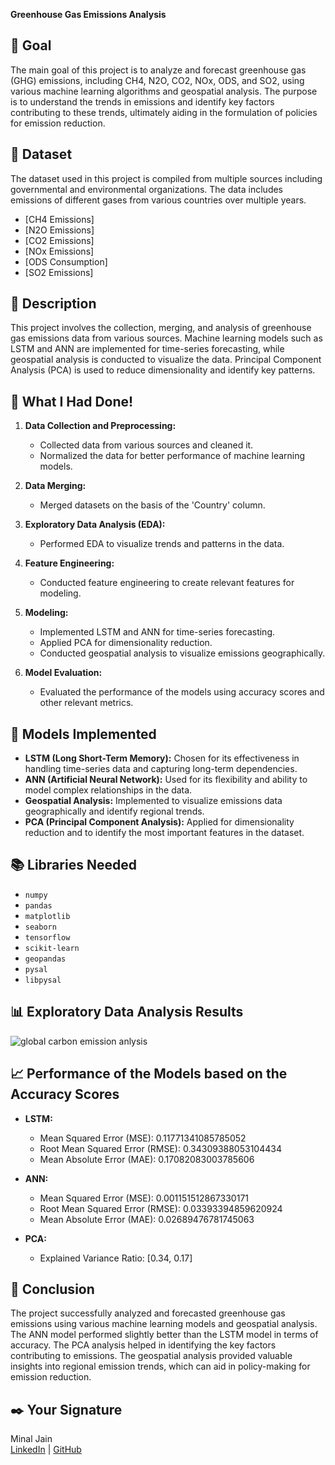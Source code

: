  **Greenhouse Gas Emissions Analysis**

## 🎯 **Goal**

The main goal of this project is to analyze and forecast greenhouse gas (GHG) emissions, including CH4, N2O, CO2, NOx, ODS, and SO2, using various machine learning algorithms and geospatial analysis. The purpose is to understand the trends in emissions and identify key factors contributing to these trends, ultimately aiding in the formulation of policies for emission reduction.

## 🧵 **Dataset**

The dataset used in this project is compiled from multiple sources including governmental and environmental organizations. The data includes emissions of different gases from various countries over multiple years. 

- [CH4 Emissions]
- [N2O Emissions]
- [CO2 Emissions]
- [NOx Emissions]
- [ODS Consumption]
- [SO2 Emissions]

## 🧾 **Description**

This project involves the collection, merging, and analysis of greenhouse gas emissions data from various sources. Machine learning models such as LSTM and ANN are implemented for time-series forecasting, while geospatial analysis is conducted to visualize the data. Principal Component Analysis (PCA) is used to reduce dimensionality and identify key patterns.

## 🧮 **What I Had Done!**

1. **Data Collection and Preprocessing:**
   - Collected data from various sources and cleaned it.
   - Normalized the data for better performance of machine learning models.

2. **Data Merging:**
   - Merged datasets on the basis of the 'Country' column.
   
3. **Exploratory Data Analysis (EDA):**
   - Performed EDA to visualize trends and patterns in the data.
   
4. **Feature Engineering:**
   - Conducted feature engineering to create relevant features for modeling.
   
5. **Modeling:**
   - Implemented LSTM and ANN for time-series forecasting.
   - Applied PCA for dimensionality reduction.
   - Conducted geospatial analysis to visualize emissions geographically.

6. **Model Evaluation:**
   - Evaluated the performance of the models using accuracy scores and other relevant metrics.

## 🚀 **Models Implemented**

- **LSTM (Long Short-Term Memory):** Chosen for its effectiveness in handling time-series data and capturing long-term dependencies.
- **ANN (Artificial Neural Network):** Used for its flexibility and ability to model complex relationships in the data.
- **Geospatial Analysis:** Implemented to visualize emissions data geographically and identify regional trends.
- **PCA (Principal Component Analysis):** Applied for dimensionality reduction and to identify the most important features in the dataset.

## 📚 **Libraries Needed**

- `numpy`
- `pandas`
- `matplotlib`
- `seaborn`
- `tensorflow`
- `scikit-learn`
- `geopandas`
- `pysal`
- `libpysal`

## 📊 **Exploratory Data Analysis Results**

![global carbon emission anlysis](https://github.com/user-attachments/assets/0595093f-bf55-4482-8eef-46ab8ff6494c)

## 📈 **Performance of the Models based on the Accuracy Scores**

- **LSTM:**
   - Mean Squared Error (MSE): 0.11771341085785052
   - Root Mean Squared Error (RMSE): 0.34309388053104434
   - Mean Absolute Error (MAE): 0.17082083003785606

- **ANN:**
  - Mean Squared Error (MSE): 0.001151512867330171
  - Root Mean Squared Error (RMSE): 0.03393394859620924
  - Mean Absolute Error (MAE): 0.02689476781745063

- **PCA:**
  - Explained Variance Ratio: [0.34, 0.17] 

## 📢 **Conclusion**

The project successfully analyzed and forecasted greenhouse gas emissions using various machine learning models and geospatial analysis. The ANN model performed slightly better than the LSTM model in terms of accuracy. The PCA analysis helped in identifying the key factors contributing to emissions. The geospatial analysis provided valuable insights into regional emission trends, which can aid in policy-making for emission reduction.

## ✒️ **Your Signature**

Minal Jain  
[LinkedIn](https://linkedin.com/in/minal-631400259) | [GitHub](https://github.com/minal2577)
